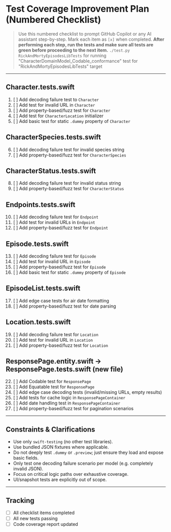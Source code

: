 
# Test Coverage Improvement Plan (Numbered Checklist)

> Use this numbered checklist to prompt GitHub Copilot or any AI assistant step-by-step.
> Mark each item as `[x]` when completed.
> **After performing each step, run the tests and make sure all tests are green before proceeding to the next item.**
> `./test.py RickAndMortyEpisodesLibTests`
> for running "CharacterDomainModel_Codable_conformance" test
> for "RickAndMortyEpisodesLibTests" target


---

## Character.tests.swift
1. [ ] Add decoding failure test to `Character`
2. [ ] Add test for invalid URL in `Character`
3. [ ] Add property-based/fuzz test for `Character`
4. [ ] Add test for `CharacterLocation` initializer
5. [ ] Add basic test for static `.dummy` property of `Character`

## CharacterSpecies.tests.swift
6. [ ] Add decoding failure test for invalid species string
7. [ ] Add property-based/fuzz test for `CharacterSpecies`

## CharacterStatus.tests.swift
8. [ ] Add decoding failure test for invalid status string
9. [ ] Add property-based/fuzz test for `CharacterStatus`

## Endpoints.tests.swift
10. [ ] Add decoding failure test for `Endpoint`
11. [ ] Add test for invalid URLs in `Endpoint`
12. [ ] Add property-based/fuzz test for `Endpoint`

## Episode.tests.swift
13. [ ] Add decoding failure test for `Episode`
14. [ ] Add test for invalid URL in `Episode`
15. [ ] Add property-based/fuzz test for `Episode`
16. [ ] Add basic test for static `.dummy` property of `Episode`

## EpisodeList.tests.swift
17. [ ] Add edge case tests for air date formatting
18. [ ] Add property-based/fuzz test for date parsing

## Location.tests.swift
19. [ ] Add decoding failure test for `Location`
20. [ ] Add test for invalid URL in `Location`
21. [ ] Add property-based/fuzz test for `Location`

## ResponsePage.entity.swift → ResponsePage.tests.swift (new file)
22. [ ] Add Codable test for `ResponsePage`
23. [ ] Add Equatable test for `ResponsePage`
24. [ ] Add edge case decoding tests (invalid/missing URLs, empty results)
25. [ ] Add tests for cache logic in `ResponsePageContainer`
26. [ ] Add date handling test in `ResponsePageContainer`
27. [ ] Add property-based/fuzz test for pagination scenarios

---

## Constraints & Clarifications

- Use only `swift-testing` (no other test libraries).
- Use bundled JSON fixtures where applicable.
- Do not deeply test `.dummy` or `.preview`; just ensure they load and expose basic fields.
- Only test one decoding failure scenario per model (e.g. completely invalid JSON).
- Focus on critical logic paths over exhaustive coverage.
- UI/snapshot tests are explicitly out of scope.

---

## Tracking

- [ ] All checklist items completed
- [ ] All new tests passing
- [ ] Code coverage report updated
